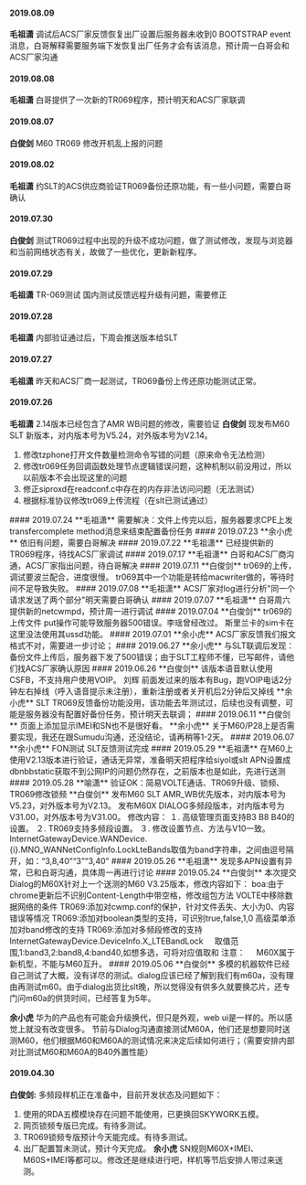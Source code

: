 
#### 2019.08.09
**毛祖潇**  调试后ACS厂家反馈恢复出厂设置后服务器未收到0 BOOTSTRAP event消息，白哥解释需要服务端下发恢复出厂任务才会有该消息，预计周一白哥会和ACS厂家沟通
#### 2019.08.08
**毛祖潇**  白哥提供了一次新的TR069程序，预计明天和ACS厂家联调
#### 2019.08.07
**白俊剑**  M60 TR069 修改开机乱上报的问题  
#### 2019.08.02
**毛祖潇** 约SLT的ACS供应商验证TR069备份还原功能，有一些小问题，需要白哥确认
#### 2019.07.30
**白俊剑**  测试TR069过程中出现的升级不成功问题，做了测试修改，发现与浏览器和当前网络状态有关，故做了一些优化，更新新程序。
#### 2019.07.29 
**毛祖潇** TR-069测试 国内测试反馈远程升级有问题，需要修正
#### 2019.07.28 
**毛祖潇** 内部验证通过后，下周会推送版本给SLT
#### 2019.07.27
**毛祖潇**  昨天和ACS厂商一起测试，TR069备份上传还原功能测试正常。
#### 2019.07.26
**毛祖潇**  2.14版本已经包含了AMR WB问题的修改，需要验证
**白俊剑**  现发布M60 SLT 新版本，对内版本号为V5.24，对外版本号为V2.14。<hide>  
1. 修改tzphone打开文件数量检测命令写错的问题（原来命令无法检测）
2. 修改tr069任务回调函数处理节点逻辑错误问题，这种机制以前没用过，所以以前版本不会出现这里的问题
3. 修正siproxd在readconf.c中存在的内存非法访问问题（无法测试）
4. 根据标准协议修改tr069上传流程（在slt已测试通过）
</hide>
#### 2019.07.24
**毛祖潇**  需要解决：文件上传完以后，服务器要求CPE上发transfercomplete method消息来结束配置备份任务
#### 2019.07.23
**余小虎**  依旧有问题，需要白哥解决
#### 2019.07.22
**毛祖潇**   已经提供新的TR069程序，待找ACS厂家调试
#### 2019.07.17
**毛祖潇**  白哥和ACS厂商沟通，ACS厂家指出问题，待白哥解决
#### 2019.07.11
**白俊剑**  tr069的上传，调试要波兰配合，进度很慢。  
tr069其中一个功能是转给macwriter做的，等待时间不足导致失败。
#### 2019.07.08
**毛祖潇**  ACS厂家对log进行分析"同一个请求发送了两个部分"明天需要白哥确认
#### 2019.07.07
**毛祖潇**  白哥周六提供新的netcwmpd，预计周一进行调试
#### 2019.07.04
**白俊剑**  tr069的上传文件 put操作可能导致服务器500错误。李瑶曾经改过。
斯里兰卡的sim卡在这里没法使用其ussd功能。
#### 2019.07.01
**余小虎**  ACS厂家反馈我们报文格式不对，需要进一步讨论；
#### 2019.06.27
**余小虎**  与SLT联调后发现：备份文件上传后，服务器下发了500错误；由于SLT工程师不懂，已写邮件，请他们找ACS厂家确认原因
#### 2019.06.26
**白俊剑**  该版本语音默认使用CSFB，不支持用户使用VOIP。
刘辉  前面发过来的版本有Bug，跑VOIP电话2分钟左右掉线（呼入语音提示未注册），重新注册或者关开机后2分钟后又掉线
**余小虎**  SLT TR069反馈备份功能没用，该功能去年测试过，后续也没有调整，可能是服务器没有配置好备份任务，预计明天去联调；
#### 2019.06.11
**白俊剑**  页面上添加显示IMEI和SN也不是很好看。
**余小虎**  关于M60/P28上是否需要实现，我还在跟Sumudu沟通，还没结论，请再稍等1-2天。
#### 2019.06.07
**余小虎**  FON测试 SLT反馈测试完成
#### 2019.05.29
**毛祖潇**  在M60上使用V2.13版本进行验证，通话无异常，准备明天把程序给siyol或slt
APN设置成dbnbbstatic获取不到公网IP的问题仍然存在，之前版本也是如此，先进行送测
#### 2019.05.28
**喻潇** 验证OK：简易VOLTE通话、TR069升级、锁频、TR069修改锁频  
**白俊剑**  发布M60 SLT AMR_WB优先版本，对内版本号为V5.23，对外版本号为V2.13。
发布M60X DIALOG多频段版本，对内版本号为V31.00，对外版本号为V31.00。<hide>  
修改内容：  
１. 高级管理页面支持B3 B8 B40的设置。  
２. TR069支持多频段设置。  
３. 修改设置节点、方法与V10一致。  
InternetGatewayDevice.WANDevice.{i}.MNO_WANNetConfigInfo.LockLteBands取值为band字符串，之间由逗号隔开，如：“3,8,40”“3”“3,40”
</hide>
#### 2019.05.26
**毛祖潇** 发现多APN设置有异常，已和白哥沟通，具体周一再进行讨论
#### 2019.05.24
**白俊剑**  本次提交Dialog的M60X针对上一个送测的M60 V3.25版本，修改内容如下：<hide>
boa:由于chrome更新后不识别Content-Length中带空格，修改组包方法  
VOLTE中移除数据网络的条件  
TR069:添加对cwmp.conf的保护，针对文件丢失、大小为0、内容错误等情况  
TR069:添加对boolean类型的支持，可识别true,false,1,0  
高级菜单添加对band修改的支持  
TR069:添加对多频段修改的支持  
     InternetGatewayDevice.DeviceInfo.X_LTEBandLock  
     取值范围,1:band3,2:band8,4:band40,如想多选，可将对应值取和  
注意：  
     M60X属于新机型，不能与M60互升。
</hide>
#### 2019.05.06
**白俊剑**  多模的机器软件已经自己测试了大概，没有详尽的测试。dialog应该已经了解到我们有m60a，没有理由再测试m60。由于dialog出货比slt晚，所以觉得没有供多久就要换芯片，还专门问m60a的供货时间，已经答复为5年。

**余小虎**  华为的产品也有可能会升级换代，但只是外观，web ui是一样的。所以感觉上就没有改变很多。
节前与Dialog沟通直接测试M60A，他们还是想要同时送测M60，他们根据M60和M60A的测试情况来决定后续如何进行；（需要安排内部对比测试M60和M60A的B40外置性能）

#### 2019.04.30
**白俊剑:**      多频段样机正在准备中，目前开发状态及问题如下：
   1. 使用的RDA五模模块存在问题不能使用，已更换回SKYWORK五模。
   2. 网页锁频专版已完成。有待多测试。
   3. TR069锁频专版预计今天能完成。有待多测试。
   4. 出厂配置暂未测试，预计今天完成。
**余小虎** SN规则M60X+IMEI、M60S+IMEI等都可以。修改还是继续进行吧，样机等节后安排人带过来送测。